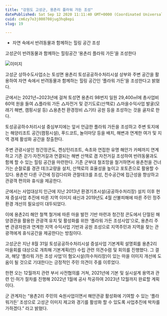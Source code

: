 ```yaml
---
title: "강원도 고성군, 용촌리 플라워 가든 조성"
datePublished: Sat Sep 12 2020 11:11:40 GMT+0000 (Coordinated Universal Time)
cuid: cm6zy7o3j000708jug3hq8epi
slug: 19

---
```



- 자연 속에서 반려동물과 함께하는 힐링 공간 조성

고성군이 반려동물과 함께하는 힐링공간 ‘용촌리 플라워 가든’을 조성한다

![이미지](https://cdn.hashnode.com/res/hashnode/image/upload/v1739246083319/4260333a-7754-49c4-aebc-734f8a58ea37.jpeg)

고성군 상하수도사업소는 토성면 용촌리 토성공공하수처리시설 상부와 주변 공간을 활용하여 자연 속에서 반려동물과 함께하는 힐링 공간인 ‘플라워 가든’을 조성한다고 밝혔다.

군에서는 2021년~2023년에 걸쳐 토성면 용촌리 98번지 일원 29,400㎡에 총사업비 60억 원을 들여 △플라워 가든 △자전거 및 걷기도로(산책로) △마을수익사업 발굴(모래기 해변, 캠핑시설 등) △용촌천 환경정비 △기타 공원 등을 조성하는 것을 골자로 한다.

토성공공하수처리시설 중심부지에는 앞서 언급한 플라워 가든을 조성하고 주변 토지에는 해양리조트 공간(캠핑시설), 푸드코트, 놀이마당 등을 배치, 해변과 연계한 여가 및 지역 경제 활성화 공간을 창출한다.

주변 관광시설인 청간정콘도, 켄싱턴리조트, 속초와 연접한 유명 해안가 카페까지 연계하고 기존 걷기·자전거길과 연결되는 해변 산책로 겸 자전거길 조성하여 반려동물과도 함께 할 수 있는 힐링 공간을 마련한다. 기존 군부대 철조망을 철거하면서 용촌천을 건너가는 순찰로를 경관 데크교량을 설치, 산책로의 효율성을 높이고 포토존으로 활용할 수 있다. 용촌천 다른 구간에 징검다리와 관찰데크를 조성, 친수공간에 접근성을 향상하고 관광객 편의와 휴식을 제공한다.

군에서는 사업대상지 인근에 지난 2013년 환경기초시설(공공하수처리장) 설치 이후 현재 증설사업 추진에 따른 지역 이미지 쇄신과 2019년도 4월 산불피해에 따른 주민 정주환경 개선의 필요성이 대두되었다.

이에 용촌2리 해안 철책 철거에 따른 마을 발전 기반 마련과 청간정 콘도에서 단절된 해양경관을 활용한 관광객 유치 및 활성화를 위한 ‘플라워 가든 조성사업’으로, 용촌리 주변 관광자원과 연계한 지역 수익사업 기반과 공원 조성으로 지역주민과 지역을 찾는 관광객에게 휴식공간을 제공한다는 방침이다.

고성군은 지난 8월 31일 토성공공하수처리시설 증설사업 기본계획 설명회를 용촌2리 마을회를 대상으로 개최해 기본계획(안) 수립 관련 의견수렴 및 회의를 진행했다. 그 결과, 해당 ‘플라워 가든 조성 사업’이 혐오시설(하수처리장)이 있는 마을 이미지 개선에 도움이 될 것으로 기대한다는 긍정적인 주민 의견이 주를 이루었다.

한편 오는 12월까지 관련 부서 사전협의를 거쳐, 2021년에 기본 및 실시설계 용역과 관련 인·허가 절차를 진행해 2022년 1월에 공사 착공하여 2023년 12월까지 완료할 계획이다.

군 관계자는 “용촌2리 주민의 숙원사업이면서 해안관광 활성화에 기여할 수 있는 ‘플라워가든’ 조성으로 고성군 이미지 제고와 경기를 활성화 할 수 있도록 사업추진에 박차를 가하겠다.” 라고 밝혔다.